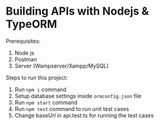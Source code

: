 # Building APIs with Nodejs & TypeORM

Prerequisites:
1. Node js
2. Postman
3. Server (Wampserver/Xampp/MySQL)

Steps to run this project:
1. Run `npm i` command
2. Setup database settings inside `ormconfig.json` file
3. Run `npm start` command
4. Run `npm test` command to run unit test cases
5. Change baseUrl in api.test.ts for running the test cases
